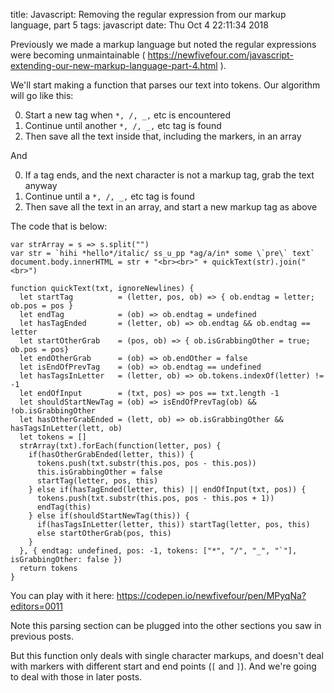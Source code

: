 title: Javascript: Removing the regular expression from our markup language, part 5
tags: javascript
date: Thu Oct 4 22:11:34 2018

Previously we made a markup language but noted the regular expressions were becoming unmaintainable ( https://newfivefour.com/javascript-extending-our-new-markup-language-part-4.html ).

We'll start making a function that parses our text into tokens. Our algorithm will go like this:

0. Start a new tag when `*, /, _,` etc is encountered
0. Continue until another `*, /, _,` etc tag is found
0. Then save all the text inside that, including the markers, in an array

And 

0. If a tag ends, and the next character is not a markup tag, grab the text anyway
0. Continue until a `*, /, _,` etc tag is found
0. Then save all the text in an array, and start a new markup tag as above

The code that is below:

```
var strArray = s => s.split("")
var str = `hihi *hello*/italic/ ss_u_pp *ag/a/in* some \`pre\` text`
document.body.innerHTML = str + "<br><br>" + quickText(str).join("<br>")

function quickText(txt, ignoreNewlines) {
  let startTag          = (letter, pos, ob) => { ob.endtag = letter; ob.pos = pos }
  let endTag            = (ob) => ob.endtag = undefined
  let hasTagEnded       = (letter, ob) => ob.endtag && ob.endtag == letter
  let startOtherGrab    = (pos, ob) => { ob.isGrabbingOther = true; ob.pos = pos}
  let endOtherGrab      = (ob) => ob.endOther = false
  let isEndOfPrevTag    = (ob) => ob.endtag == undefined
  let hasTagsInLetter   = (letter, ob) => ob.tokens.indexOf(letter) != -1
  let endOfInput        = (txt, pos) => pos == txt.length -1
  let shouldStartNewTag = (ob) => isEndOfPrevTag(ob) && !ob.isGrabbingOther
  let hasOtherGrabEnded = (lett, ob) => ob.isGrabbingOther && hasTagsInLetter(lett, ob)
  let tokens = []
  strArray(txt).forEach(function(letter, pos) {
    if(hasOtherGrabEnded(letter, this)) {
      tokens.push(txt.substr(this.pos, pos - this.pos))
      this.isGrabbingOther = false
      startTag(letter, pos, this)
    } else if(hasTagEnded(letter, this) || endOfInput(txt, pos)) {
      tokens.push(txt.substr(this.pos, pos - this.pos + 1))
      endTag(this)
    } else if(shouldStartNewTag(this)) {
      if(hasTagsInLetter(letter, this)) startTag(letter, pos, this)
      else startOtherGrab(pos, this)
    }
  }, { endtag: undefined, pos: -1, tokens: ["*", "/", "_", "`"], isGrabbingOther: false })
  return tokens
}
```

You can play with it here: https://codepen.io/newfivefour/pen/MPyqNa?editors=0011

Note this parsing section can be plugged into the other sections you saw in previous posts.

But this function only deals with single character markups, and doesn't deal with markers with different start and end points (`[` and `]`). And we're going to deal with those in later posts.

